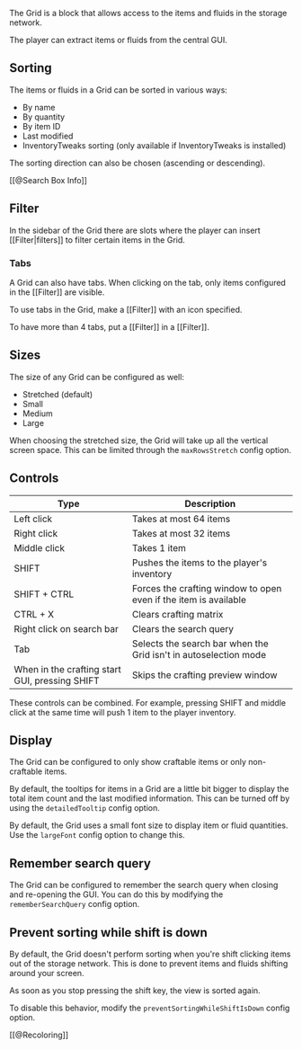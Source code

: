 The Grid is a block that allows access to the items and fluids in the storage network.

The player can extract items or fluids from the central GUI.

## Sorting
The items or fluids in a Grid can be sorted in various ways:

- By name
- By quantity
- By item ID
- Last modified
- InventoryTweaks sorting (only available if InventoryTweaks is installed)

The sorting direction can also be chosen (ascending or descending).

[[@Search Box Info]]

## Filter
In the sidebar of the Grid there are slots where the player can insert [[Filter|filters]] to filter certain items in the Grid.

### Tabs
A Grid can also have tabs. When clicking on the tab, only items configured in the [[Filter]] are visible.

To use tabs in the Grid, make a [[Filter]] with an icon specified.

To have more than 4 tabs, put a [[Filter]] in a [[Filter]].

## Sizes
The size of any Grid can be configured as well:

- Stretched (default)
- Small
- Medium
- Large

When choosing the stretched size, the Grid will take up all the vertical screen space. This can be limited through the `maxRowsStretch` config option.

## Controls

Type                                           | Description
-----------------------------------------------|-----------------------------------------------------------------
Left click                                     | Takes at most 64 items
Right click                                    | Takes at most 32 items
Middle click                                   | Takes 1 item
SHIFT                                          | Pushes the items to the player's inventory
SHIFT + CTRL                                   | Forces the crafting window to open even if the item is available
CTRL + X                                       | Clears crafting matrix
Right click on search bar                      | Clears the search query
Tab                                            | Selects the search bar when the Grid isn't in autoselection mode
When in the crafting start GUI, pressing SHIFT | Skips the crafting preview window

These controls can be combined. For example, pressing SHIFT and middle click at the same time will push 1 item to the player inventory.

## Display
The Grid can be configured to only show craftable items or only non-craftable items.

By default, the tooltips for items in a Grid are a little bit bigger to display the total item count and the last modified information. This can be turned off by using the `detailedTooltip` config option.

By default, the Grid uses a small font size to display item or fluid quantities. Use the `largeFont` config option to change this.

## Remember search query

The Grid can be configured to remember the search query when closing and re-opening the GUI. You can do this by modifying the `rememberSearchQuery` config option.

## Prevent sorting while shift is down
By default, the Grid doesn't perform sorting when you're shift clicking items out of the storage network. This is done to prevent items and fluids shifting around your screen.

As soon as you stop pressing the shift key, the view is sorted again.

To disable this behavior, modify the `preventSortingWhileShiftIsDown` config option.

[[@Recoloring]]